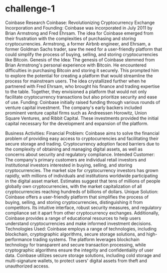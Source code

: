 # challenge-1
Coinbase Research
Coinbase: Revolutionizing Cryptocurrency Exchange
Incorporation and Founding: Coinbase was incorporated in July 2011 by Brian Armstrong and Fred Ehrsam. The idea for Coinbase emerged from their frustration with the complexities of purchasing and storing cryptocurrencies. Armstrong, a former Airbnb engineer, and Ehrsam, a former Goldman Sachs trader, saw the need for a user-friendly platform that could simplify the process of buying, selling, and storing cryptocurrencies like Bitcoin.
Genesis of the Idea: The genesis of Coinbase stemmed from Brian Armstrong's personal experience with Bitcoin. He encountered difficulties in purchasing Bitcoin and storing it securely. This prompted him to explore the potential for creating a platform that would streamline the process for mainstream users. The idea crystallized further when he partnered with Fred Ehrsam, who brought his finance and trading expertise to the table. Together, they envisioned a platform that would not only facilitate cryptocurrency transactions but also prioritize security and ease of use.
Funding: Coinbase initially raised funding through various rounds of venture capital investment. The company's early backers included prominent venture capital firms such as Andreessen Horowitz, Union Square Ventures, and Ribbit Capital. These investments provided the initial capital necessary for the development and expansion of the platform.

Business Activities:
Financial Problem: Coinbase aims to solve the financial problem of providing easy access to cryptocurrencies and facilitating their secure storage and trading. Cryptocurrency adoption faced barriers due to the complexity of obtaining and managing digital assets, as well as concerns about security and regulatory compliance.
Intended Customer: The company's primary customers are individual retail investors and institutional investors interested in buying, selling, and storing cryptocurrencies. The market size for cryptocurrency investors has grown rapidly, with millions of individuals and institutions worldwide participating in the digital asset market. Estimates suggest that tens of millions of people globally own cryptocurrencies, with the market capitalization of all cryptocurrencies reaching hundreds of billions of dollars.
Unique Solution: Coinbase offers a user-friendly platform that simplifies the process of buying, selling, and storing cryptocurrencies, distinguishing it from competitors. Its intuitive interface, robust security measures, and regulatory compliance set it apart from other cryptocurrency exchanges. Additionally, Coinbase provides a range of educational resources to help users understand cryptocurrencies and make informed investment decisions.
Technologies Used: Coinbase employs a range of technologies, including blockchain, cryptographic algorithms, secure storage solutions, and high-performance trading systems. The platform leverages blockchain technology for transparent and secure transaction processing, while cryptographic algorithms ensure the integrity and confidentiality of user data. Coinbase utilizes secure storage solutions, including cold storage and multi-signature wallets, to protect users' digital assets from theft and unauthorized access.
